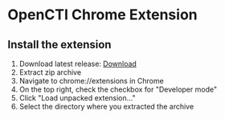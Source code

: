# OpenCTI Chrome Extension

## Install the extension 

1. Download latest release: [Download](https://github.com/rguignard/opencti-chrome-extension/releases/download/1.0.1/opencti-chrome-extension.zip)
2. Extract zip archive 
3. Navigate to chrome://extensions in Chrome
4. On the top right, check the checkbox for "Developer mode"
5. Click "Load unpacked extension..."
6. Select the directory where you extracted the archive
